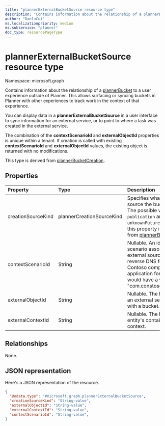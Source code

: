 ```yaml
---
title: "plannerExternalBucketSource resource type"
description: "Contains information about the relationship of a plannerBucket to a user experience outside of Planner."
author: "DanluCui"
ms.localizationpriority: medium
ms.subservice: "planner"
doc_type: resourcePageType
---
```


# plannerExternalBucketSource resource type

Namespace: microsoft.graph

Contains information about the relationship of a [plannerBucket](plannerbucket.md) to a user experience outside of Planner. This allows surfacing or syncing buckets in Planner with other experiences to track work in the context of that experience. 

You can display data in a **plannerExternalBucketSource** in a user interface to sync information for an external service, or to point to where a task was created in the external service. 

The combination of the **contextScenarioId** and **externalObjectId** properties is unique within a tenant. If creation is called with existing **contextScenarioId** and **externalObjectId** values, the existing object is returned with no modifications.

This type is derived from [plannerBucketCreation](plannerBucketCreation.md).

## Properties
|Property|Type|Description|
|:---|:---|:---|
|creationSourceKind|plannerCreationSourceKind|Specifies what kind of creation source the bucket is created with. The possible values are: `external`, `publication` and `unknownFutureValue`. The value of this property is `external`. Inherited from [plannerBucketCreation](plannerBucketCreation.md).|
|contextScenarioId|String| Nullable. An identifier for the scenario associated with this external source. This should be in reverse DNS format. For example, Contoso company owned application for customer support would have a value like "com.constoso.customerSupport".|
|externalObjectId|String| Nullable. The ID of the entity that an external service associates with a bucket.|
|externalContextId|String| Nullable. The ID of the external entity's containing entity or context.|

## Relationships
None.

## JSON representation
Here's a JSON representation of the resource.
<!-- {
  "blockType": "resource",
  "@odata.type": "microsoft.graph.plannerExternalBucketSource"
}
-->
``` json
{
  "@odata.type": "#microsoft.graph.plannerExternalBucketSource",
  "creationSourceKind": "String-value",
  "externalObjectId": "String-value",
  "externalContextId": "String-value",
  "contextScenarioId": "String-value",
}
```



